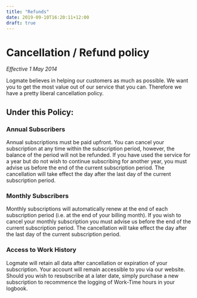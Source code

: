 ```yaml
---
title: "Refunds"
date: 2019-09-10T16:20:11+12:00
draft: true
---
```


# Cancellation / Refund policy

_Effective 1 May 2014_

Logmate believes in helping our customers as much as possible. We want you to get the most value out of our service that you can. Therefore we have a pretty liberal cancellation policy.

## Under this Policy:

### Annual Subscribers

Annual subscriptions must be paid upfront. You can cancel your subscription at any time within the subscription period, however, the balance of the period will not be refunded. If you have used the service for a year but do not wish to continue subscribing for another year, you must advise us before the end of the current subscription period. The cancellation will take effect the day after the last day of the current subscription period.

### Monthly Subscribers

Monthly subscriptions will automatically renew at the end of each subscription period (i.e. at the end of your billing month). If you wish to cancel your monthly subscription you must advise us before the end of the current subscription period. The cancellation will take effect the day after the last day of the current subscription period.

### Access to Work History

Logmate will retain all data after cancellation or expiration of your subscription. Your account will remain accessible to you via our website. Should you wish to resubscribe at a later date, simply purchase a new subscription to recommence the logging of Work-Time hours in your logbook.